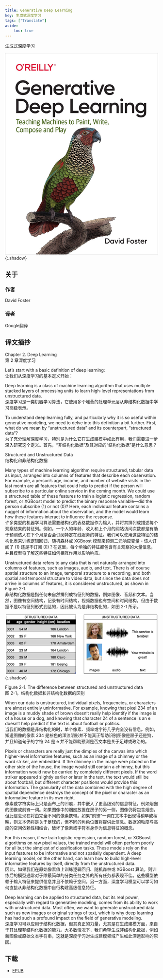 ```yaml
---
title: Generative Deep Learning
key: 生成式深度学习
tags: ["Translate"]
aside:
    toc: true
---
```


生成式深度学习 <!--more-->

![Image](/assets/images/Translator/Generative%20Deep%20Learning.jpeg){:.shadow}

## 关于

### 作者

David Foster

### 译者

Google翻译

## 译文摘抄

Chapter 2. Deep Learning\
第 2 章深度学习

Let’s start with a basic definition of deep learning:\
让我们从深度学习的基本定义开始：

Deep learning is a class of machine learning algorithm that uses multiple stacked layers of processing units to learn high-level representations from unstructured data.\
深度学习是一类机器学习算法，它使用多个堆叠的处理单元层从非结构化数据中学习高级表示。

To understand deep learning fully, and particularly why it is so useful within generative modeling, we need to delve into this definition a bit further. First, what do we mean by “unstructured data” and its counterpart, “structured data”?\
为了充分理解深度学习，特别是为什么它在生成建模中如此有用，我们需要进一步深入研究这个定义。首先，“非结构化数据”及其对应的“结构化数据”是什么意思？

Structured and Unstructured Data\
结构化和非结构化数据

Many types of machine learning algorithm require structured, tabular data as input, arranged into columns of features that describe each observation. For example, a person’s age, income, and number of website visits in the last month are all features that could help to predict if the person will subscribe to a particular online service in the coming month. We could use a structured table of these features to train a logistic regression, random forest, or XGBoost model to predict the binary response variable—did the person subscribe (1) or not (0)? Here, each individual feature contains a nugget of information about the observation, and the model would learn how these features interact to influence the response.\
许多类型的机器学习算法需要结构化的表格数据作为输入，并将其排列成描述每个观察结果的特征列。例如，一个人的年龄、收入和上个月的网站访问次数都是有助于预测该人在下个月是否会订阅特定在线服务的特征。我们可以使用这些特征的结构化表来训练逻辑回归、随机森林或 XGBoost 模型来预测二元响应变量 - 该人订阅了 (1) 还是不订阅 (0)？在这里，每个单独的特征都包含有关观察的大量信息，并且模型将了解这些特征如何相互作用以影响响应。

Unstructured data refers to any data that is not naturally arranged into columns of features, such as images, audio, and text. There is of course spatial structure to an image, temporal structure to a recording, and both spatial and temporal structure to video data, but since the data does not arrive in columns of features, it is considered unstructured, as shown in Figure 2-1.\
非结构化数据是指任何未自然排列成特征列的数据，例如图像、音频和文本。当然，图像有空间结构，记录有时间结构，视频数据也有空间和时间结构，但由于数据不是以特征列形式到达的，因此被认为是非结构化的，如图 2-1 所示。

![Image](/assets/images/Translator/gedl_0201.png){:.shadow}

Figure 2-1. The difference between structured and unstructured data\
图 2-1。结构化数据和非结构化数据的区别

When our data is unstructured, individual pixels, frequencies, or characters are almost entirely uninformative. For example, knowing that pixel 234 of an image is a muddy shade of brown doesn’t really help identify if the image is of a house or a dog, and knowing that character 24 of a sentence is an e doesn’t help predict if the text is about football or politics.\
当我们的数据是非结构化的时，单个像素、频率或字符几乎完全没有信息。例如，知道图像的像素 234 是棕色的浑浊阴影并不能真正帮助识别图像是房子还是狗，并且知道句子的字符 24 是 e 并不能帮助预测是否文本是关于足球或政治的。

Pixels or characters are really just the dimples of the canvas into which higher-level informative features, such as an image of a chimney or the word striker, are embedded. If the chimney in the image were placed on the other side of the house, the image would still contain a chimney, but this information would now be carried by completely different pixels. If the word striker appeared slightly earlier or later in the text, the text would still be about football, but different character positions would provide this information. The granularity of the data combined with the high degree of spatial dependence destroys the concept of the pixel or character as an informative feature in its own right.\
像素或字符实际上只是画布上的凹痕，其中嵌入了更高级别的信息特征，例如烟囱的图像或前锋一词。如果图像中的烟囱放置在房子的另一侧，图像仍将包含烟囱，但此信息现在将由完全不同的像素携带。如果“前锋”一词在文本中出现得稍早或稍晚，则文本仍将是关于足球的，但不同的角色位置将提供此信息。数据的粒度与高度的空间依赖性相结合，破坏了像素或字符本身作为信息特征的概念。

For this reason, if we train logistic regression, random forest, or XGBoost algorithms on raw pixel values, the trained model will often perform poorly for all but the simplest of classification tasks. These models rely on the input features to be informative and not spatially dependent. A deep learning model, on the other hand, can learn how to build high-level informative features by itself, directly from the unstructured data.\
因此，如果我们在原始像素值上训练逻辑回归、随机森林或 XGBoost 算法，则训练后的模型通常对于除最简单的分类任务之外的所有任务都表现不佳。这些模型依赖于输入特征来提供信息并且不依赖于空间。另一方面，深度学习模型可以学习如何直接从非结构化数据中自行构建高级信息特征。

Deep learning can be applied to structured data, but its real power, especially with regard to generative modeling, comes from its ability to work with unstructured data. Most often, we want to generate unstructured data such as new images or original strings of text, which is why deep learning has had such a profound impact on the field of generative modeling.\
深度学习可以应用于结构化数据，但其真正的力量，尤其是在生成建模方面，来自于其处理非结构化数据的能力。大多数情况下，我们希望生成非结构化数据，例如新图像或原始文本字符串，这就是深度学习对生成建模领域产生如此深远影响的原因。

## 下载

- [EPUB](https://zuckertech-my.sharepoint.com/:u:/g/personal/jex_zuckertech_onmicrosoft_com/EZgD_oB2pA1Po7EPAbwkxMYBNXQtJM9mrR3dzeAL7bBrcA?e=ejvZxN)
